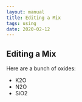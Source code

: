 ```yaml
---
layout: manual
title: Editing a Mix
tags: using
date: 2020-02-12
---
```

## Editing a Mix

Here are a bunch of oxides:
- K2O
- N2O
- SiO2
